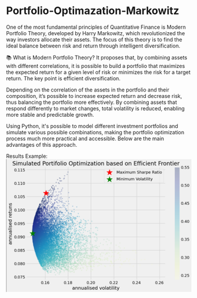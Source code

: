 # Portfolio-Optimazation-Markowitz
One of the most fundamental principles of Quantitative Finance is Modern Portfolio Theory, developed by Harry Markowitz, which revolutionized the way investors allocate their assets. The focus of this theory is to find the ideal balance between risk and return through intelligent diversification.

📚 What is Modern Portfolio Theory? It proposes that, by combining assets with different correlations, it is possible to build a portfolio that maximizes the expected return for a given level of risk or minimizes the risk for a target return. The key point is efficient diversification.

Depending on the correlation of the assets in the portfolio and their composition, it’s possible to increase expected return and decrease risk, thus balancing the portfolio more effectively. By combining assets that respond differently to market changes, total volatility is reduced, enabling more stable and predictable growth.

Using Python, it's possible to model different investment portfolios and simulate various possible combinations, making the portfolio optimization process much more practical and accessible. Below are the main advantages of this approach.

Results Example:
<img src="efficient_frontier.png">
